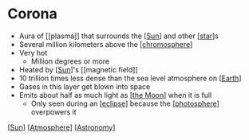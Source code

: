 # Corona

- Aura of [[plasma]] that surrounds the [[Sun]] and other [[star]]s
- Several million kilometers above the [[chromosphere]]
- Very hot
  - Million degrees or more
- Heated by [[Sun]]'s [[magnetic field]]
- 10 trillion times less dense than the sea level atmosphere on [[Earth]]
- Gases in this layer get blown into space
- Emits about half as much light as [[the Moon]] when it is full
  - Only seen during an [[eclipse]] because the [[photosphere]] overpowers it

[[Sun]] [[Atmosphere]] [[Astronomy]]

[//begin]: # "Autogenerated link references for markdown compatibility"
[Sun]: sun "Sun"
[star]: star "Star"
[chromosphere]: chromosphere "Chromosphere"
[Earth]: earth "Earth 🜨"
[the Moon]: the-moon "The Moon"
[eclipse]: eclipse "Eclipse"
[photosphere]: photosphere "Photosphere"
[Atmosphere]: atmosphere "Atmosphere"
[Astronomy]: astronomy "Astronomy"
[//end]: # "Autogenerated link references"